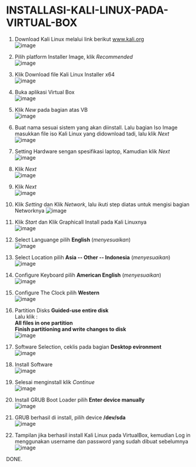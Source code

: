 # INSTALLASI-KALI-LINUX-PADA-VIRTUAL-BOX

1. Download Kali Linux melalui link berikut www.kali.org  
  ![image](https://github.com/user-attachments/assets/9b9184bd-7bfb-455a-b07a-b1b1c416a0a0)  

2. Pilih platform Installer Image, klik _Recommended_  
  ![image](https://github.com/user-attachments/assets/287f2ad6-a207-4aab-999b-0f5e711928e5)

3. Klik Download file Kali Linux Installer x64  
  ![image](https://github.com/user-attachments/assets/cc4a2dcf-5b4a-4dfd-ac1e-bcb26d263bec)  

4. Buka aplikasi Virtual Box  
   ![image](https://github.com/user-attachments/assets/5eab1c79-87ef-4427-b6e5-1e9032cfca2b)  

5. Klik _New_ pada bagian atas VB  
  ![image](https://github.com/user-attachments/assets/6903d547-fe6c-4d6b-a26c-7e1e16465f03)  

6. Buat nama sesuai sistem yang akan diinstall. Lalu bagian Iso Image masukkan file iso Kali Linux yang didownload tadi, lalu klik _Next_  
  ![image](https://github.com/user-attachments/assets/f0ef191b-3121-4354-8b02-1a20a335234a)  

7. Setting Hardware sengan spesifikasi laptop, Kamudian klik _Next_  
  ![image](https://github.com/user-attachments/assets/78015954-372c-4563-9bb2-a4cde5a01ce9)  

8. Klik _Next_  
  ![image](https://github.com/user-attachments/assets/8a733cea-37b7-4bff-8a1b-763ecf2dcce9)

9. Klik _Next_  
  ![image](https://github.com/user-attachments/assets/a036c4f7-c895-422a-bc22-53f928568969)  

10. Klik _Setting_ dan Klik _Network_, lalu ikuti step diatas untuk mengisi bagian Networknya
   ![image](https://github.com/user-attachments/assets/7c812b97-03da-403d-ab5f-543254fde8c3)  

11. Klik _Start_ dan Klik Graphicall Install pada Kali Linuxnya   
  ![image](https://github.com/user-attachments/assets/cbc2bd8b-ac21-4eba-9a39-40d5bc64eb34)  

12. Select Languange pilih **English** (_menyesuaikan_)  
  ![image](https://github.com/user-attachments/assets/84b6e67c-9492-42d4-8cab-47452699b445)   

13. Select Location pilih **Asia -- Other -- Indonesia** (_menyesuaikan_)   
  ![image](https://github.com/user-attachments/assets/589a44dd-2a61-419b-98e0-09868ed12a09)  

14. Configure Keyboard pilih **American English** (_menyesuaikan_)  
  ![image](https://github.com/user-attachments/assets/795cadbb-ba7e-4aa7-bfc5-dd0e231d97ce)

15. Configure The Clock pilih **Western**  
  ![image](https://github.com/user-attachments/assets/6c9b87d2-f98d-4c5f-b5ec-5d0e0cf5cb19)  

16. Partition Disks  **Guided-use entire disk**   
   Lalu klik :  
   **All files in one partition**  
   **Finish partitioning and write changes to disk**  
  ![image](https://github.com/user-attachments/assets/1ffdf560-2fcf-486b-b9dd-4cf217f60390)  

17. Software Selection, ceklis pada bagian **Desktop evironment**      
  ![image](https://github.com/user-attachments/assets/7379364f-f823-4b7c-93f1-b54b7189d17a)  

18. Install Software  
  ![image](https://github.com/user-attachments/assets/c9d1d2e5-4481-4ccf-b227-29477c1dd90e)  

19. Selesai menginstall klik _Continue_  
  ![image](https://github.com/user-attachments/assets/ccb3bf38-c78e-45c4-8295-74b0d369c819)  

20. Install GRUB Boot Loader pilih **Enter device manually**  
  ![image](https://github.com/user-attachments/assets/8585cab2-4002-47d2-84e5-bf7dea0fe48f)

21. GRUB berhasil di install, pilih device **/dev/sda**  
  ![image](https://github.com/user-attachments/assets/258b75e8-6e12-4747-aab9-7978eefc1a80)

22. Tampilan jika berhasil install Kali Linux pada VirtualBox, kemudian Log in menggunakan username dan password yang sudah dibuat sebelumnya      
  ![image](https://github.com/user-attachments/assets/bf9ac13f-82b9-4fb6-a9ad-b3e2eed8948d)   
 
DONE.





